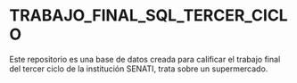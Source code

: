 # TRABAJO_FINAL_SQL_TERCER_CICLO
Este repositorio es una base de datos creada para calificar el trabajo final del tercer ciclo de la institución SENATI, trata sobre un supermercado.
